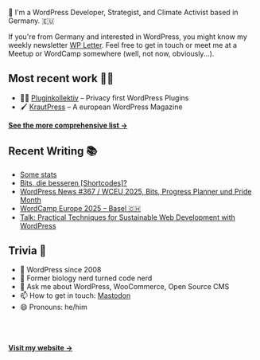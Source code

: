 👋 I'm a WordPress Developer, Strategist, and Climate Activist based in Germany. 🇪🇺

If you're from Germany and interested in WordPress, you might know my weekly newsletter [WP Letter](https://wpletter.de/). Feel free to get in touch or meet me at a Meetup or WordCamp somewhere (well, not now, obviously...).


## Most recent work 👷‍♂️

- 👨‍💻 [Pluginkollektiv](https://github.com/pluginkollektiv) – Privacy first WordPress Plugins
- 🖌️ [KrautPress](https://kraut.press) – A european WordPress Magazine

**[See the more comprehensive list &rarr;](https://simonkraft.com/what-i-do)**


## Recent Writing 📚

<!-- BLOG-POST-LIST:START -->
- [Some stats](https://feed.kraut.press/link/23937/16719909/some-stats)
- [Bits, die besseren [Shortcodes]?](https://www.wppodcast.de/podcast/bits-die-besseren-shortcodes/)
- [WordPress News #367 / WCEU 2025, Bits, Progress Planner und Pride Month](https://feed.kraut.press/link/14399/16716619/367)
- [WordCamp Europe 2025 – Basel 🇨🇭](https://feed.presswerk.net/link/14419/16715574/wordcamp-europe-2025-basel-%f0%9f%87%a8%f0%9f%87%ad)
- [Talk: Practical Techniques for Sustainable Web Development with WordPress](https://feed.kraut.press/link/23937/16715475/talk-practical-techniques-for-sustainable-web-development-with-wordpress)
<!-- BLOG-POST-LIST:END -->


## Trivia 🤪

- 👴 WordPress since 2008
- 🌱 Former biology nerd turned code nerd
- 💬 Ask me about WordPress, WooCommerce, Open Source CMS
- 📫 How to get in touch: [Mastodon](https://dewp.space/@simon)
- 😄 Pronouns: he/him

<br/><br/><br/>
**[Visit my website &rarr;](https://simonkraft.com/hi)**